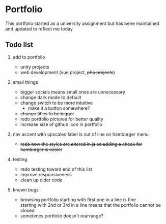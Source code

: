 # Portfolio

This portfolio started as a university assignment but has bene maintained and updated to reflect me today


## Todo list
    
1. add to portfolio
    - unity projects
    - web development (vue project, ~~php projects~~)

1. small things
    - bigger socials means small ones are unnecessary
    - change dark mode to default
    - change switch to be more intuitive
        - make it a button somewhere?
    - ~~change titles to be bigger~~
    - redo portfolio pictures for better quality
    - increase size of github icon in portfolio
    
1.  nav accent with upscaled label is out of line on hamburger menu
    - ~~redo how the styles are altered in js so adding a check for hamburger is easier~~

1. testing
    - redo testing toward end of this list
    - improve responsiveness
    - clean up older code

1. known bugs
    - browsing portfolio starting with first one in a line is fine   
    starting with 2nd or 3rd in a line means that the portfolio cannot be closed
    - sometimes portfolio doesn't rearrange?